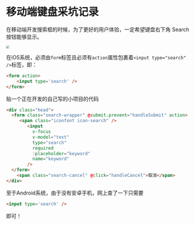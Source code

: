 # 移动端键盘采坑记录

在移动端开发搜索框的时候，为了更好的用户体验，一定希望键盘右下角 Search 按钮能够显示。

<img src="https://cdn.jsdelivr.net/gh/CarberryChai/oss@master/image/IMG_0312-iIjW16.jpg" style="zoom:50%;" />



在iOS系统，必须由`form`标签且必须有`action`属性包裹着`<input type="search" />`标签，即：

```html
<form action>
	<input type='search' />
</form>
```

贴一个正在开发的自己写的小项目的代码

```html
<div class="head">
  <form class="search-wrapper" @submit.prevent="handleSubmit" action>
     <span class="iconfont icon-search" />
        <input
          v-focus
          v-model="text"
          type="search"
          required
          :placeholder="keyword"
          name="keyword"
        />
  </form>
	<span class="search-cancel" @click="handleCancel">取消</span>
</div>
```

至于Android系统，由于没有安卓手机，网上查了一下只需要

```html
<input type='search' />
```

即可！